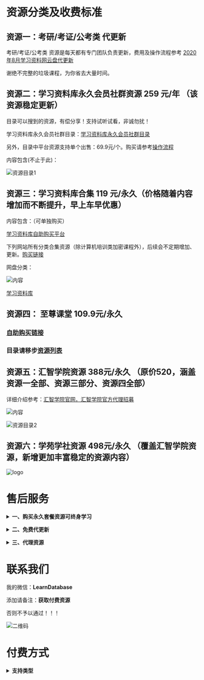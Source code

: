 


# 资源分类及收费标准

## 资源一：考研/考证/公考类 代更新

考研/考证/公考类 资源是每天都有专门团队负责更新，费用及操作流程参考 [2020年8月学习资料网云盘代更新](https://shimo.im/docs/pG0SAxiSvb8ofE7O/)

谢绝不完整的垃圾课程，为你省去大量时间。



## 资源二：学习资料库永久会员社群资源 259 元/年 （该资源稳定更新）

目录可以搜到的资源，有偿分享！支持试听试看，非诚勿扰！

学习资料库永久会员社群目录：[学习资料库永久会员社群目录](https://note.youdao.com/ynoteshare1/index.html?id=a01f8f5fea136c7afe61708c2e0638a6&type=note)

另外，目录中平台资源支持单个出售：69.9元/个。购买请参考[操作流程](https://shimo.im/docs/9UBe8LqvkxwMAwSq/read)

内容包含(不止于此)：

![资源目录1](./img/tc01.png) 


## 资源三：学习资料库合集 119 元/永久（价格随着内容增加而不断提升，早上车早优惠）

内容包含：（可单独购买）

[学习资料库自助购买平台](http://note.youdao.com/s/9G0sPeMo)

下列网站所有分类合集资源（除计算机培训类加密课程外），后续会不定期增加、更新。[购买链接](http://faka-pd.songqingbo.cn/buy/9 "购买链接")

网盘分类：

![内容](./img/tcp05.jpg)

[学习资料库](http://faka-pd.songqingbo.cn/ "学习资料库")



## 资源四： 至尊课堂  109.9元/永久 


### [自助购买链接](http://faka-pd.songqingbo.cn/buy/10)

### 目录请移步[资源列表](./list/至尊课堂资源目录.md)


## 资源五：汇智学院资源 388元/永久 （原价520，涵盖资源一全部、资源三部分、资源四全部）

详细介绍参考：[汇智学院官网，汇智学院官方代理招募](https://shimo.im/docs/hrG8QYQHPtTCjJYR/read)

![内容](./img/tc04.png)

![资源目录2](./img/1.jpg)



## 资源六：学苑学社资源 498元/永久 （覆盖汇智学院资源，新增更加丰富稳定的资源内容）


![logo](./img/学苑学社.jpg)



# 售后服务

<b><details><summary>一、购买永久套餐资源可终身学习</summary></b>

不管你是学生，还是工作党

不管你是自用，还是兼职赚钱

资料团都是一个不错的选择。

一次加入，所有资料永久免费使用，持续更新。

资料团目前所有加密渠道，课程渠道，书籍渠道都已恢复完善，欢迎你的加入

</details>

<b><details><summary>二、免费代更新</summary></b>

所有资源都有专业团队负责整理更新，可放心使用。

</details>

<b><details><summary>三、代理资源</summary></b>

汇智学院资源允许自行使用，也可以有偿出售给他人，价格你定，收入全归你。

</details>


# 联系我们

我的微信：**LearnDatabase**

添加请备注：**获取付费资源**

否则不予以通过！！！

![二维码](./img/wx_qrcode.jpg)


# 付费方式

<b><details><summary>支持类型</summary></b>



- 1. 微信支付

> 添加管理员好友转账
> 微信扫下面收款码进行微信支付（支持信用卡）

![收款码](./img/学习资料库-微信支付.png)


- 2. 支付宝支付（支持信用卡、花呗）

> 支付宝扫下面收款码付款，会有不定期优惠活动

![收款码](./img/学习资料库-支付宝（商家版）.jpg)

</details>